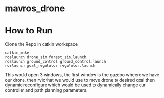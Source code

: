 # mavros_drone
#  How to Run

Clone the Repo in catkin workspace
```
catkin_make
roslaunch drone_sim forest_sim.launch 
roslaunch ground_control ground_control.launch
roslaunch goal_regulator regulator.launch
```

This would open 3 windows, the first window is the gazebo wheere we have our drone, then rvix that we would use to move drone to desired goal then dynamic reconfigure which would be used to dynamically change our controller and path planning parameters.
